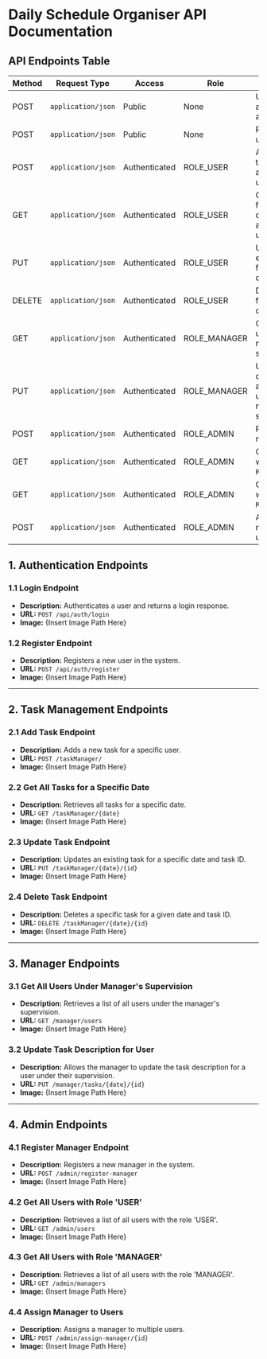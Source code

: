 # Daily Schedule Organiser API Documentation

## API Endpoints Table

| **Method** | **Request Type** | **Access**    | **Role**         | **Description**                                        | **Endpoint**                      |
|------------|------------------|---------------|------------------|--------------------------------------------------------|-----------------------------------|
| POST       | `application/json` | Public        | None             | User login attempt for authentication.                 | `/api/auth/login`                 |
| POST       | `application/json` | Public        | None             | Register a new user.                                   | `/api/auth/register`              |
| POST       | `application/json` | Authenticated | ROLE_USER        | Add a new task for the authenticated user.              | `/taskManager/`                   |
| GET        | `application/json` | Authenticated | ROLE_USER        | Get all tasks for a specific date for the authenticated user. | `/taskManager/{date}`             |
| PUT        | `application/json` | Authenticated | ROLE_USER        | Update an existing task for a specific date.            | `/taskManager/{date}/{id}`        |
| DELETE     | `application/json` | Authenticated | ROLE_USER        | Delete a task for a specific date.                      | `/taskManager/{date}/{id}`        |
| GET        | `application/json` | Authenticated | ROLE_MANAGER     | Get all users under the manager's supervision.          | `/manager/users`                  |
| PUT        | `application/json` | Authenticated | ROLE_MANAGER     | Update task description for a specific user under the manager's supervision. | `/manager/tasks/{date}/{id}`      |
| POST       | `application/json` | Authenticated | ROLE_ADMIN       | Register a new manager.                                | `/admin/register-manager`         |
| GET        | `application/json` | Authenticated | ROLE_ADMIN       | Get all users with role `ROLE_USER`.                    | `/admin/users`                    |
| GET        | `application/json` | Authenticated | ROLE_ADMIN       | Get all users with role `ROLE_MANAGER`.                 | `/admin/managers`                 |
| POST       | `application/json` | Authenticated | ROLE_ADMIN       | Assign a manager to users.                              | `/admin/assign-manager/{id}`      |


## 1. Authentication Endpoints

### 1.1 Login Endpoint
- **Description:** Authenticates a user and returns a login response.
- **URL:** `POST /api/auth/login`
- **Image:** {Insert Image Path Here}

### 1.2 Register Endpoint
- **Description:** Registers a new user in the system.
- **URL:** `POST /api/auth/register`
- **Image:** {Insert Image Path Here}

---

## 2. Task Management Endpoints

### 2.1 Add Task Endpoint
- **Description:** Adds a new task for a specific user.
- **URL:** `POST /taskManager/`
- **Image:** {Insert Image Path Here}

### 2.2 Get All Tasks for a Specific Date
- **Description:** Retrieves all tasks for a specific date.
- **URL:** `GET /taskManager/{date}`
- **Image:** {Insert Image Path Here}

### 2.3 Update Task Endpoint
- **Description:** Updates an existing task for a specific date and task ID.
- **URL:** `PUT /taskManager/{date}/{id}`
- **Image:** {Insert Image Path Here}

### 2.4 Delete Task Endpoint
- **Description:** Deletes a specific task for a given date and task ID.
- **URL:** `DELETE /taskManager/{date}/{id}`
- **Image:** {Insert Image Path Here}

---

## 3. Manager Endpoints

### 3.1 Get All Users Under Manager's Supervision
- **Description:** Retrieves a list of all users under the manager's supervision.
- **URL:** `GET /manager/users`
- **Image:** {Insert Image Path Here}

### 3.2 Update Task Description for User
- **Description:** Allows the manager to update the task description for a user under their supervision.
- **URL:** `PUT /manager/tasks/{date}/{id}`
- **Image:** {Insert Image Path Here}

---

## 4. Admin Endpoints

### 4.1 Register Manager Endpoint
- **Description:** Registers a new manager in the system.
- **URL:** `POST /admin/register-manager`
- **Image:** {Insert Image Path Here}

### 4.2 Get All Users with Role 'USER'
- **Description:** Retrieves a list of all users with the role 'USER'.
- **URL:** `GET /admin/users`
- **Image:** {Insert Image Path Here}

### 4.3 Get All Users with Role 'MANAGER'
- **Description:** Retrieves a list of all users with the role 'MANAGER'.
- **URL:** `GET /admin/managers`
- **Image:** {Insert Image Path Here}

### 4.4 Assign Manager to Users
- **Description:** Assigns a manager to multiple users.
- **URL:** `POST /admin/assign-manager/{id}`
- **Image:** {Insert Image Path Here}
